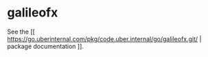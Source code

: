 galileofx
=========

See the [[ https://go.uberinternal.com/pkg/code.uber.internal/go/galileofx.git/ | package documentation ]].
